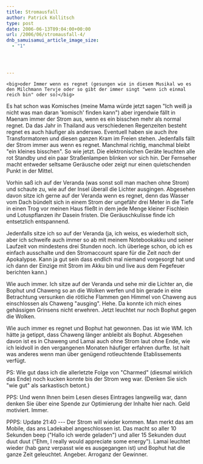 ```yaml
---
title: Stromausfall
author: Patrick Kollitsch
type: post
date: 2006-06-13T09:04:00+00:00
url: /2006/06/stromausfall-4/
dnb_samuisamui_article_image_size:
  - "1"




---
```

	<big>oder Immer wenn es regnet (gesungen wie in diesem Musikal wo es den Milchmann Tervje oder so gibt der immer singt "wenn ich einmal reich bin" oder so)</big>

Es hat schon was Komisches (meine Mama würde jetzt sagen "Ich weiß ja nicht was man daran 'komisch' finden kann") aber irgendwie fällt in Maenam immer der Strom aus, wenn es ein bisschen mehr als normal regnet. Da das Jahr in Thailand aus verschiedenen Regenzeiten besteht regnet es auch häufiger als anderswo. Eventuell haben sie auch ihre Transformatoren und diesen ganzen Kram im Freien stehen. Jedenfalls fällt der Strom immer aus wenn es regnet. Manchmal richtig, manchmal bleibt "ein kleines bisschen". So wie jetzt. Die elektronischen Geräte leuchten alle rot Standby und ein paar Straßenlampen blinken vor sich hin. Der Fernseher macht entweder seltsame Geräusche oder zeigt nur einen quietschenden Punkt in der Mittel. 

Vorhin saß ich auf der Veranda (was sonst soll man machen ohne Strom) und schaute zu, wie auf der Insel überall die Lichter ausgingen. Abgesehen davon sitze ich gerne auf der Veranda wenn es regnet, denn das Wasser vom Dach bündelt sich in einem Strom der ungefähr drei Meter in die Tiefe in einen Trog vor meinen Haus fließt in dem jede Menge kleiner Fischlein und Lotuspflanzen ihr Dasein fristen. Die Geräuschkulisse finde ich entsetzlich entspannend. 

Jedenfalls sitze ich so auf der Veranda (ja, ich weiss, es wiederholt sich, aber ich schweife auch immer so ab mit meinem Notebookakku und seiner Laufzeit von mindestens drei Stunden noch. Ich überlege schon, ob ich es einfach ausschalte und den Stromaccount spare für die Zeit _nach_ der Apokalypse. Kann ja gut sein dass endlich mal niemand vorgesorgt hat und ich dann der Einzige mit Strom im Akku bin und live aus dem Fegefeuer berichten kann.)

Wie auch immer. Ich sitze auf der Veranda und sehe mir die Lichter an, die Bophut und Chaweng so an die Wolken werfen und bin gerade in eine Betrachtung versunken die rötliche Flammen gen Himmel von Chaweng aus einschlossen als Chaweng "ausging". Hehe. Da konnte ich mich eines gehässigen Grinsens nicht erwehren. Jetzt leuchtet nur noch Bophut gegen die Wolken. 

Wie auch immer es regnet und Bophut hat gewonnen. Das ist wie WM. Ich hätte ja getippt, dass Chaweng länger anbleibt als Bophut. Abgesehen davon ist es in Chaweng und Lamai auch ohne Strom laut ohne Ende, wie ich leidvoll in den vergangenen Monaten häufiger erfahren durfte. Ist halt was anderes wenn man über genügend rotleuchtende Etablissements verfügt. 

PS: Wie gut dass ich die allerletzte Folge von "Charmed" (diesmal wirklich das Ende) noch kucken konnte bis der Strom weg war. (Denken Sie sich "wie gut" als sarkastisch betont.)

PPS: Und wenn Ihnen beim Lesen dieses Eintrages langweilig war, dann denken Sie über eine Spende zur Optimierung der Inhalte hier nach. Geld motiviert. Immer.

PPPS: Update 21:40 --- Der Strom will wieder kommen. Man merkt das am Mobile, das ans Ladekabel angeschlossen ist. Das macht so aller 10 Sekunden beep ("Hallo ich werde geladen") und aller 15 Sekunden duut duut duut ("Ehm, I really would appreciate some energy"). Lamai leuchtet wieder (hab ganz verpasst wie es ausgegangen ist) und Bophut hat die ganze Zeit geleuchtet. Angeber. Arroganz der Gewinner.
